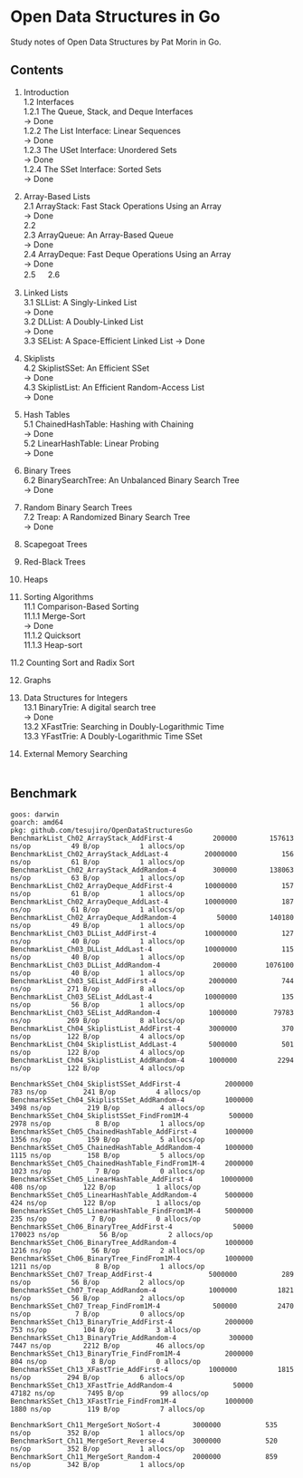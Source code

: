 # Open Data Structures in Go

 Study notes of Open Data Structures by Pat Morin in Go.

## Contents

1. Introduction  
 1.2 Interfaces  
  1.2.1 The Queue, Stack, and Deque Interfaces  
     -> Done  
  1.2.2 The List Interface: Linear Sequences  
     -> Done  
  1.2.3 The USet Interface: Unordered Sets  
     -> Done  
  1.2.4 The SSet Interface: Sorted Sets  
     -> Done  

2. Array-Based Lists  
 2.1 ArrayStack: Fast Stack Operations Using an Array  
  -> Done  
 2.2    
 2.3 ArrayQueue: An Array-Based Queue  
  -> Done  
 2.4 ArrayDeque: Fast Deque Operations Using an Array  
  -> Done  
 2.5  　
 2.6  　

3. Linked Lists  
 3.1 SLList: A Singly-Linked List  
  -> Done  
 3.2 DLList: A Doubly-Linked List  
  -> Done  
 3.3 SEList: A Space-Efficient Linked List
  -> Done  

4. Skiplists  
 4.2 SkiplistSSet: An Efficient SSet  
  -> Done  
 4.3 SkiplistList: An Efficient Random-Access List  
  -> Done  

5. Hash Tables  
 5.1 ChainedHashTable: Hashing with Chaining  
  -> Done  
 5.2 LinearHashTable: Linear Probing  
  -> Done  

6. Binary Trees  
 6.2 BinarySearchTree: An Unbalanced Binary Search Tree  
  -> Done  

7. Random Binary Search Trees  
 7.2 Treap: A Randomized Binary Search Tree  
  -> Done  

8. Scapegoat Trees  
9. Red-Black Trees  
10. Heaps  
11. Sorting Algorithms  
 11.1 Comparison-Based Sorting  
  11.1.1 Merge-Sort  
   -> Done  
  11.1.2 Quicksort  
  11.1.3 Heap-sort  

 11.2 Counting Sort and Radix Sort  

12. Graphs  

13. Data Structures for Integers  
 13.1 BinaryTrie: A digital search tree  
  -> Done  
 13.2 XFastTrie: Searching in Doubly-Logarithmic Time  
 13.3 YFastTrie: A Doubly-Logarithmic Time SSet  

14. External Memory Searching  
　　　
## Benchmark

```
goos: darwin
goarch: amd64
pkg: github.com/tesujiro/OpenDataStructuresGo
BenchmarkList_Ch02_ArrayStack_AddFirst-4       	  200000	    157613 ns/op	      49 B/op	       1 allocs/op
BenchmarkList_Ch02_ArrayStack_AddLast-4        	20000000	       156 ns/op	      61 B/op	       1 allocs/op
BenchmarkList_Ch02_ArrayStack_AddRandom-4      	  300000	    138063 ns/op	      63 B/op	       1 allocs/op
BenchmarkList_Ch02_ArrayDeque_AddFirst-4       	10000000	       157 ns/op	      61 B/op	       1 allocs/op
BenchmarkList_Ch02_ArrayDeque_AddLast-4        	10000000	       187 ns/op	      61 B/op	       1 allocs/op
BenchmarkList_Ch02_ArrayDeque_AddRandom-4      	   50000	    140180 ns/op	      49 B/op	       1 allocs/op
BenchmarkList_Ch03_DLList_AddFirst-4           	10000000	       127 ns/op	      40 B/op	       1 allocs/op
BenchmarkList_Ch03_DLList_AddLast-4            	10000000	       115 ns/op	      40 B/op	       1 allocs/op
BenchmarkList_Ch03_DLList_AddRandom-4          	  200000	   1076100 ns/op	      40 B/op	       1 allocs/op
BenchmarkList_Ch03_SEList_AddFirst-4           	 2000000	       744 ns/op	     271 B/op	       8 allocs/op
BenchmarkList_Ch03_SEList_AddLast-4            	10000000	       135 ns/op	      56 B/op	       1 allocs/op
BenchmarkList_Ch03_SEList_AddRandom-4          	 1000000	     79783 ns/op	     269 B/op	       8 allocs/op
BenchmarkList_Ch04_SkiplistList_AddFirst-4    	 3000000	       370 ns/op	     122 B/op	       4 allocs/op
BenchmarkList_Ch04_SkiplistList_AddLast-4     	 5000000	       501 ns/op	     122 B/op	       4 allocs/op
BenchmarkList_Ch04_SkiplistList_AddRandom-4   	 1000000	      2294 ns/op	     122 B/op	       4 allocs/op

BenchmarkSSet_Ch04_SkiplistSSet_AddFirst-4         	 2000000	       783 ns/op	     241 B/op	       4 allocs/op
BenchmarkSSet_Ch04_SkiplistSSet_AddRandom-4        	 1000000	      3498 ns/op	     219 B/op	       4 allocs/op
BenchmarkSSet_Ch04_SkiplistSSet_FindFrom1M-4       	  500000	      2978 ns/op	       8 B/op	       1 allocs/op
BenchmarkSSet_Ch05_ChainedHashTable_AddFirst-4     	 1000000	      1356 ns/op	     159 B/op	       5 allocs/op
BenchmarkSSet_Ch05_ChainedHashTable_AddRandom-4    	 1000000	      1115 ns/op	     158 B/op	       5 allocs/op
BenchmarkSSet_Ch05_ChainedHashTable_FindFrom1M-4   	 2000000	      1023 ns/op	       7 B/op	       0 allocs/op
BenchmarkSSet_Ch05_LinearHashTable_AddFirst-4      	10000000	       408 ns/op	     122 B/op	       1 allocs/op
BenchmarkSSet_Ch05_LinearHashTable_AddRandom-4     	 5000000	       424 ns/op	     122 B/op	       1 allocs/op
BenchmarkSSet_Ch05_LinearHashTable_FindFrom1M-4    	 5000000	       235 ns/op	       7 B/op	       0 allocs/op
BenchmarkSSet_Ch06_BinaryTree_AddFirst-4           	   50000	    170023 ns/op	      56 B/op	       2 allocs/op
BenchmarkSSet_Ch06_BinaryTree_AddRandom-4          	 1000000	      1216 ns/op	      56 B/op	       2 allocs/op
BenchmarkSSet_Ch06_BinaryTree_FindFrom1M-4         	 1000000	      1211 ns/op	       8 B/op	       1 allocs/op
BenchmarkSSet_Ch07_Treap_AddFirst-4     		 5000000	       289 ns/op	      56 B/op	       2 allocs/op
BenchmarkSSet_Ch07_Treap_AddRandom-4    		 1000000	      1821 ns/op	      56 B/op	       2 allocs/op
BenchmarkSSet_Ch07_Treap_FindFrom1M-4   		  500000	      2470 ns/op	       7 B/op	       0 allocs/op
BenchmarkSSet_Ch13_BinaryTrie_AddFirst-4     	 	 2000000	       753 ns/op	     104 B/op	       3 allocs/op
BenchmarkSSet_Ch13_BinaryTrie_AddRandom-4    	 	  300000	      7447 ns/op	    2212 B/op	      46 allocs/op
BenchmarkSSet_Ch13_BinaryTrie_FindFrom1M-4   	 	 2000000	       804 ns/op	       8 B/op	       0 allocs/op
BenchmarkSSet_Ch13_XFastTrie_AddFirst-4    	 	 1000000	      1815 ns/op	     294 B/op	       6 allocs/op
BenchmarkSSet_Ch13_XFastTrie_AddRandom-4    		   50000	     47182 ns/op	    7495 B/op	      99 allocs/op
BenchmarkSSet_Ch13_XFastTrie_FindFrom1M-4   		 1000000	      1880 ns/op	     119 B/op	       7 allocs/op

BenchmarkSort_Ch11_MergeSort_NoSort-4    	 3000000	       535 ns/op	     352 B/op	       1 allocs/op
BenchmarkSort_Ch11_MergeSort_Reverse-4   	 3000000	       520 ns/op	     352 B/op	       1 allocs/op
BenchmarkSort_Ch11_MergeSort_Random-4    	 2000000	       859 ns/op	     342 B/op	       1 allocs/op

```
